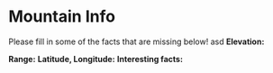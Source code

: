 # Mountain Info
Please fill in some of the facts that are missing below!
asd
**Elevation:**

**Range:**
**Latitude, Longitude:**
**Interesting facts:**
